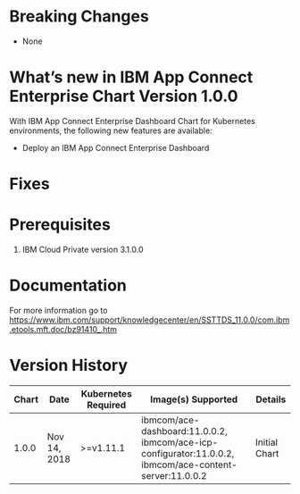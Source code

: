 # Breaking Changes
* None

# What’s new in IBM App Connect Enterprise Chart Version 1.0.0

With IBM App Connect Enterprise Dashboard Chart for Kubernetes environments, the following new
features are available:

* Deploy an IBM App Connect Enterprise Dashboard

# Fixes

# Prerequisites

1. IBM Cloud Private version 3.1.0.0

# Documentation
For more information go to https://www.ibm.com/support/knowledgecenter/en/SSTTDS_11.0.0/com.ibm.etools.mft.doc/bz91410_.htm

# Version History

| Chart | Date | Kubernetes Required | Image(s) Supported | Details |
| ----- | ---- | ------------------- | ------------------ | ------- |
| 1.0.0 | Nov 14, 2018 | >=v1.11.1   | ibmcom/ace-dashboard:11.0.0.2, ibmcom/ace-icp-configurator:11.0.0.2, ibmcom/ace-content-server:11.0.0.2| Initial Chart |
